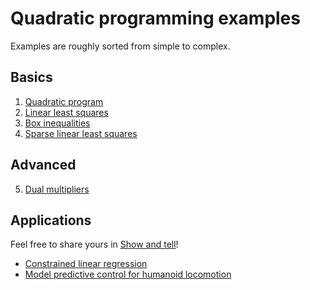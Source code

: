 # Quadratic programming examples

Examples are roughly sorted from simple to complex.

## Basics

1. [Quadratic program](quadratic_program.py)
2. [Linear least squares](least_squares.py)
3. [Box inequalities](box_inequalities.py)
4. [Sparse linear least squares](sparse_least_squares.py)

## Advanced

5. [Dual multipliers](dual_multipliers.py)

## Applications

Feel free to share yours in [Show and tell](https://github.com/qpsolvers/qpsolvers/discussions/categories/show-and-tell)!

- [Constrained linear regression](constrained_linear_regression.py)
- [Model predictive control for humanoid locomotion](model_predictive_control.py)
